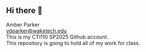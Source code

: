 ## Hi there 👋

<!--
**cti110sp2025/cti110sp2025** is a ✨ _special_ ✨ repository because its `README.md` (this file) appears on your GitHub profile.-->

Amber Parker<br>
ydparker@waketech.edu<br>
This is my CTI110 SP2025 Github account. <br>
This repository is going to hold all of my work for class. <br>
